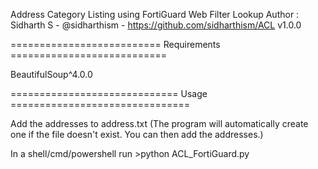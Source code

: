 Address Category Listing using FortiGuard Web Filter Lookup
Author : Sidharth S - @sidharthism - https://github.com/sidharthism/ACL
v1.0.0

========================== Requirements ===========================

BeautifulSoup^4.0.0

============================= Usage ===============================

Add the addresses to address.txt (The program will automatically create one if the file doesn't exist. You can then add the addresses.)

In a shell/cmd/powershell run >python ACL_FortiGuard.py